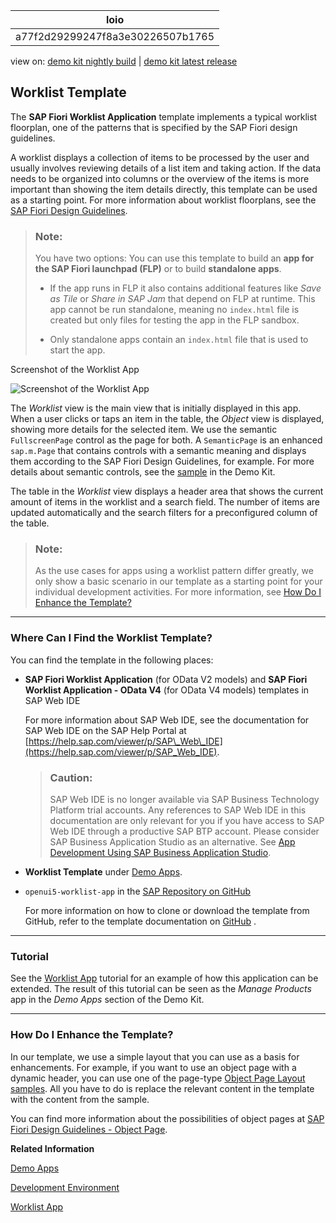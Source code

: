 <!-- loioa77f2d29299247f8a3e30226507b1765 -->

| loio |
| -----|
| a77f2d29299247f8a3e30226507b1765 |

<div id="loio">

view on: [demo kit nightly build](https://openui5nightly.hana.ondemand.com/#/topic/a77f2d29299247f8a3e30226507b1765) | [demo kit latest release](https://openui5.hana.ondemand.com/#/topic/a77f2d29299247f8a3e30226507b1765)</div>

## Worklist Template

The **SAP Fiori Worklist Application** template implements a typical worklist floorplan, one of the patterns that is specified by the SAP Fiori design guidelines.

A worklist displays a collection of items to be processed by the user and usually involves reviewing details of a list item and taking action. If the data needs to be organized into columns or the overview of the items is more important than showing the item details directly, this template can be used as a starting point. For more information about worklist floorplans, see the  [SAP Fiori Design Guidelines](https://experience.sap.com/fiori-design-web/).

> ### Note:  
> You have two options: You can use this template to build an **app for the SAP Fiori launchpad \(FLP\)** or to build **standalone apps**.
> 
> -   If the app runs in FLP it also contains additional features like *Save as Tile* or *Share in SAP Jam* that depend on FLP at runtime. This app cannot be run standalone, meaning no `index.html` file is created but only files for testing the app in the FLP sandbox.
> 
> -   Only standalone apps contain an `index.html` file that is used to start the app.

   
  
<a name="loioa77f2d29299247f8a3e30226507b1765__fig_rgl_qbz_1t"/>Screenshot of the Worklist App

 ![](loio2c7e3b552825426d8840c83a6b0b029e_HiRes.png "Screenshot of the Worklist App") 

The *Worklist* view is the main view that is initially displayed in this app. When a user clicks or taps an item in the table, the *Object* view is displayed, showing more details for the selected item. We use the semantic `FullscreenPage` control as the page for both. A `SemanticPage` is an enhanced `sap.m.Page` that contains controls with a semantic meaning and displays them according to the SAP Fiori Design Guidelines, for example. For more details about semantic controls, see the [sample](https://openui5.hana.ondemand.com/#/entity/sap.m.semantic.SemanticPage) in the Demo Kit.

The table in the *Worklist* view displays a header area that shows the current amount of items in the worklist and a search field. The number of items are updated automatically and the search filters for a preconfigured column of the table.

> ### Note:  
> As the use cases for apps using a worklist pattern differ greatly, we only show a basic scenario in our template as a starting point for your individual development activities. For more information, see [How Do I Enhance the Template?](Worklist_Template_a77f2d2.md#loioa77f2d29299247f8a3e30226507b1765__section_EnhanceTemplate)

***

<a name="loioa77f2d29299247f8a3e30226507b1765__section_els_xvw_k1b"/>

### Where Can I Find the Worklist Template?

You can find the template in the following places:

-   **SAP Fiori Worklist Application** \(for OData V2 models\) and **SAP Fiori Worklist Application - OData V4** \(for OData V4 models\) templates in SAP Web IDE

    For more information about SAP Web IDE, see the documentation for SAP Web IDE on the SAP Help Portal at [https://help.sap.com/viewer/p/SAP\_Web\_IDE](https://help.sap.com/viewer/p/SAP_Web_IDE).

    > ### Caution:  
    > SAP Web IDE is no longer available via SAP Business Technology Platform trial accounts. Any references to SAP Web IDE in this documentation are only relevant for you if you have access to SAP Web IDE through a productive SAP BTP account. Please consider SAP Business Application Studio as an alternative. See [App Development Using SAP Business Application Studio](App_Development_Using_SAP_Business_Application_Studio_6bbad66.md).

-   **Worklist Template** under [Demo Apps](https://openui5.hana.ondemand.com/#demoapps.html).

-   `openui5-worklist-app` in the [SAP Repository on GitHub](https://github.com/SAP)

    For more information on how to clone or download the template from GitHub, refer to the template documentation on [GitHub](https://github.com/SAP/openui5-worklist-app/blob/master/README.md) .


***

### Tutorial

See the [Worklist App](Worklist_App_6a6a621.md) tutorial for an example of how this application can be extended. The result of this tutorial can be seen as the *Manage Products* app in the *Demo Apps* section of the Demo Kit.

***

<a name="loioa77f2d29299247f8a3e30226507b1765__section_EnhanceTemplate"/>

### How Do I Enhance the Template?

In our template, we use a simple layout that you can use as a basis for enhancements. For example, if you want to use an object page with a dynamic header, you can use one of the page-type [Object Page Layout samples](https://openui5.hana.ondemand.com/#/sample/sap.uxap.sample.ObjectPageDynamicHeader/preview). All you have to do is replace the relevant content in the template with the content from the sample.

You can find more information about the possibilities of object pages at [SAP Fiori Design Guidelines - Object Page](https://experience.sap.com/fiori-design-web/object-page/).

**Related Information**  


[Demo Apps](Demo_Apps_a3ab54e.md "With the Demo Kit, we deliver some demo apps that show you how you can use the various features and controls of OpenUI5.")

[Development Environment](Development_Environment_7bb04e0.md "This part of the documentation introduces you to some common and recommended use cases for the installation, configuration, and setup of OpenUI5 development environments.")

[Worklist App](Worklist_App_6a6a621.md "In this tutorial we will build an app using OpenUI5 that, for example, a shop owner can use to manage his product stock levels.")

